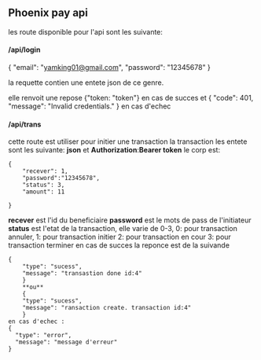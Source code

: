 ## Phoenix pay api ##

les route disponible pour l'api sont les suivante:

#### /api/login ####
{
	"email": "yamking01@gmail.com",
	"password": "12345678"
}

la requette contien une entete json de ce genre.

elle renvoit une repose {"token: "token"} en cas de succes  et 
{
  "code": 401,
  "message": "Invalid credentials."
}
en cas d'echec

#### /api/trans ####
cette route est  utiliser pour initier une transaction la transaction les entete sont les suivante:
**json** 
et
**Authorization**:**Bearer token**
le corp est:
```
{
	"recever": 1,
	"password":"12345678",
	"status": 3,
	"amount": 11
	
}
```

**recever** est l'id du beneficiaire
**password** est le mots de pass de l'initiateur
**status** est l'etat de la transaction, elle varie de 0-3,
    0: pour transaction annuler,
    1: pour transaction initier
    2: pour transaction en cour
    3: pour transaction terminer
en cas de succes la reponce est de la suivande 
```
{
    "type": "sucess",
    "message": "transastion done id:4"
    }
    **ou**
    {
    "type": "sucess",
    "message": "ransaction create. transaction id:4"
    }
en cas d'echec :
{
  "type": "error",
  "message": "message d'erreur"
}
```